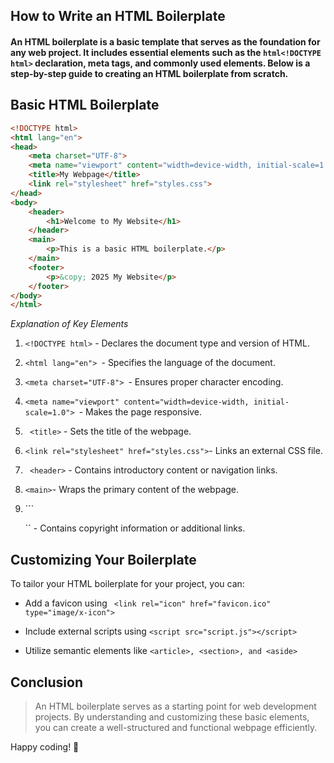 ## How to Write an HTML Boilerplate

#### An HTML boilerplate is a basic template that serves as the foundation for any web project. It includes essential elements such as the ```html<!DOCTYPE html>``` declaration, meta tags, and commonly used elements. Below is a step-by-step guide to creating an HTML boilerplate from scratch.

## Basic HTML Boilerplate

```HTML
<!DOCTYPE html>
<html lang="en">
<head>
    <meta charset="UTF-8">
    <meta name="viewport" content="width=device-width, initial-scale=1.0">
    <title>My Webpage</title>
    <link rel="stylesheet" href="styles.css">
</head>
<body>
    <header>
        <h1>Welcome to My Website</h1>
    </header>
    <main>
        <p>This is a basic HTML boilerplate.</p>
    </main>
    <footer>
        <p>&copy; 2025 My Website</p>
    </footer>
</body>
</html>
```
_Explanation of Key Elements_

1. ```<!DOCTYPE html>``` - Declares the document type and version of HTML.

2. ```<html lang="en"> ```- Specifies the language of the document.

3. ```<meta charset="UTF-8"> ```- Ensures proper character encoding.

4. ```<meta name="viewport" content="width=device-width, initial-scale=1.0"> ```- Makes the page responsive.

5. ``` <title>``` - Sets the title of the webpage.

6. ``` <link rel="stylesheet" href="styles.css"> ```- Links an external CSS file.

7. ``` <header>``` - Contains introductory content or navigation links.

8. ``` <main> ```- Wraps the primary content of the webpage.

9. ``` <footer>`` - Contains copyright information or additional links.

## Customizing Your Boilerplate

To tailor your HTML boilerplate for your project, you can:

* Add a favicon using ``` <link rel="icon" href="favicon.ico" type="image/x-icon">``` 

* Include external scripts using ```<script src="script.js"></script>```

* Utilize semantic elements like ```<article>, <section>, and <aside>```

## Conclusion

>An HTML boilerplate serves as a starting point for web development projects. By understanding and customizing these basic elements, you can create a well-structured and functional webpage efficiently.

Happy coding! 🚀